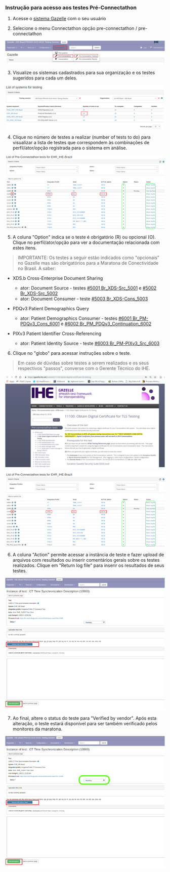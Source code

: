 ### Instrução para acesso aos testes Pré-Connectathon


1. Acesse o [sistema Gazelle](https://ihe.wustl.edu/gazelle-na/) com o seu usuário

2. Selecione o menu Connectathon opção pre-connectathon / pre-connectathon

![](./media/image6-1.png)

3. Visualize os sistemas cadastrados para sua organização e os testes sugeridos para cada um deles.

![](./media/image6-2.png)

4. Clique no número de testes a realizar (number of tests to do) para visualizar a lista de testes que correspondem às combinações de perfil/ator/opção registrada para o sistema em análise.

![](./media/image6-3.png)

5. A coluna "Option" indica se o teste é obrigatório (R) ou opcional (O). Clique no perfil/ator/opção para ver a documentação relacionada com estes itens. 

> IMPORTANTE: Os testes a seguir estão indicados como "opcionais" no Gazelle mas são obrigatórios para a Maratona de Conectividade no Brasil. A saber:

   - XDS.b Cross-Enterprise Document Sharing  
   
        - ator: Document Source - testes [#5001 Br_XDS-Src_5001](tech_inst-3.md) e [#5002 Br_XDS-Src_5002](tech_inst-3-2.md)  
        - ator: Document Consumer - teste [#5003 Br_XDS-Cons_5003](tech_inst-3-1.md)  

   - PDQv3 Patient Demographics Query

        - ator: Patient Demographics Consumer - testes [#6001 Br_PM-PDQv3_Cons_6001](tech_inst-4.md) e [#6002 Br_PM_PDQv3_Continuation_6002](tech_inst-4-1.md)

   - PIXv3 Patient Identifier Cross-Referencing 

        - ator: Patient Identity Source - teste [#6003 Br_PM-PIXv3_Src_6003](tech_inst-5.md)


6. Clique no "globo" para acessar instruções sobre o teste. 

> Em caso de dúvidas sobre testes a serem realizados e os seus respectivos "passos", converse com o Gerente Técnico do IHE.

![](./media/image6-4.png)

![](./media/image6-3.png)

6. A coluna "Action" permite acessar a instância de teste e fazer upload de arquivos com resultados ou inserir comentários gerais sobre os testes realizados. Clique em "Return log file" para inserir os resultados de seus testes. 

![](./media/image6-5.png)

7. Ao final, altere o status do teste para "Verified by vendor". Após esta alteração, o teste estará disponível para ser também verificado pelos monitores da maratona.

![](./media/image6-6.png)











